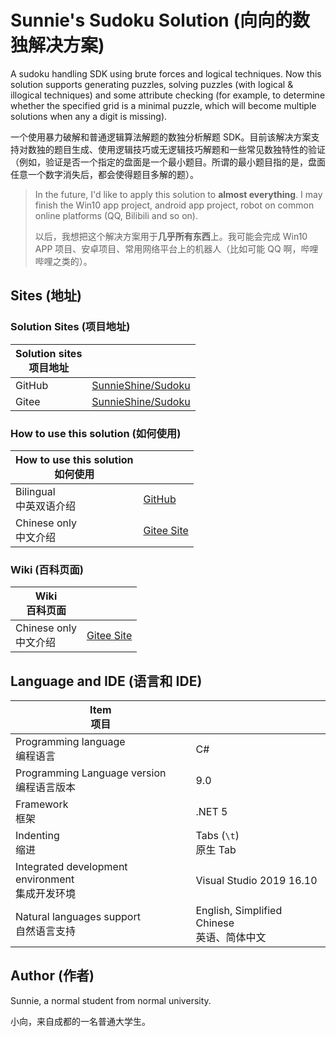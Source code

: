 # Sunnie's Sudoku Solution (向向的数独解决方案)

A sudoku handling SDK using brute forces and logical techniques. Now this solution supports generating puzzles, solving puzzles (with logical & illogical techniques) and some attribute checking (for example, to determine whether the specified grid is a minimal puzzle, which will become multiple solutions when any a digit is missing).

一个使用暴力破解和普通逻辑算法解题的数独分析解题 SDK。目前该解决方案支持对数独的题目生成、使用逻辑技巧或无逻辑技巧解题和一些常见数独特性的验证（例如，验证是否一个指定的盘面是一个最小题目。所谓的最小题目指的是，盘面任意一个数字消失后，都会使得题目多解的题）。

> In the future, I'd like to apply this solution to **almost everything**. I may finish the Win10 app project, android app project, robot on common online platforms (QQ, Bilibili and so on).
>
> 以后，我想把这个解决方案用于**几乎所有东西**上。我可能会完成 Win10 APP 项目、安卓项目、常用网络平台上的机器人（比如可能 QQ 啊，哔哩哔哩之类的）。



## Sites (地址)

### Solution Sites (项目地址)

| Solution sites<br />项目地址 |                                                             |
| ---------------------------- | ----------------------------------------------------------- |
| GitHub                       | [SunnieShine/Sudoku](https://github.com/SunnieShine/Sudoku) |
| Gitee                        | [SunnieShine/Sudoku](https://gitee.com/SunnieShine/Sudoku)  |

### How to use this solution (如何使用)

| How to use this solution<br />如何使用 |                                                              |
| -------------------------------------- | ------------------------------------------------------------ |
| Bilingual<br />中英双语介绍            | [GitHub](https://github.com/SunnieShine/Sudoku/issues/83)    |
| Chinese only<br />中文介绍             | [Gitee Site](https://gitee.com/SunnieShine/Sudoku/wikis/%E5%A6%82%E4%BD%95%E5%90%AF%E5%8A%A8%E5%92%8C%E8%B0%83%E8%AF%95%E9%A1%B9%E7%9B%AE?sort_id=3330593) |

### Wiki (百科页面)

| Wiki<br />百科页面         |                                                              |
| -------------------------- | ------------------------------------------------------------ |
| Chinese only<br />中文介绍 | [Gitee Site](https://gitee.com/SunnieShine/Sudoku/wikis/pages) |



## Language and IDE (语言和 IDE)

| Item<br />项目                                       |                                                 |
| ---------------------------------------------------- | ----------------------------------------------- |
| Programming language<br />编程语言                   | C#                                              |
| Programming Language version<br />编程语言版本       | 9.0                                             |
| Framework<br />框架                                  | .NET 5                                          |
| Indenting<br />缩进                                  | Tabs (`\t`)<br />原生 Tab                       |
| Integrated development environment<br />集成开发环境 | Visual Studio 2019 16.10                        |
| Natural languages support<br />自然语言支持          | English, Simplified Chinese<br />英语、简体中文 |



## Author (作者)

Sunnie, a normal student from normal university.

小向，来自成都的一名普通大学生。

